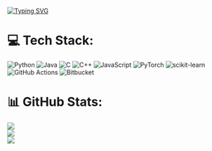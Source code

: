 [![Typing SVG](https://readme-typing-svg.demolab.com?font=Alkatra&size=30&pause=1000&center=true&vCenter=true&random=false&width=900&lines=Bernie+Wu;Math+%26+CS+in+UCSD)](https://git.io/typing-svg)

###

# 💻 Tech Stack:
![Python](https://img.shields.io/badge/python-3670A0?style=for-the-badge&logo=python&logoColor=ffdd54) ![Java](https://img.shields.io/badge/java-%23ED8B00.svg?style=for-the-badge&logo=openjdk&logoColor=white) ![C](https://img.shields.io/badge/c-%2300599C.svg?style=for-the-badge&logo=c&logoColor=white) ![C++](https://img.shields.io/badge/c++-%2300599C.svg?style=for-the-badge&logo=c%2B%2B&logoColor=white) ![JavaScript](https://img.shields.io/badge/javascript-%23323330.svg?style=for-the-badge&logo=javascript&logoColor=%23F7DF1E) ![PyTorch](https://img.shields.io/badge/PyTorch-%23EE4C2C.svg?style=for-the-badge&logo=PyTorch&logoColor=white) ![scikit-learn](https://img.shields.io/badge/scikit--learn-%23F7931E.svg?style=for-the-badge&logo=scikit-learn&logoColor=white) ![GitHub Actions](https://img.shields.io/badge/github%20actions-%232671E5.svg?style=for-the-badge&logo=githubactions&logoColor=white) ![Bitbucket](https://img.shields.io/badge/bitbucket-%230047B3.svg?style=for-the-badge&logo=bitbucket&logoColor=white)
# 📊 GitHub Stats:
![](https://github-readme-stats.vercel.app/api?username=berniewu2&theme=dark&hide_border=false&include_all_commits=true&count_private=true)<br/>
![](https://nirzak-streak-stats.vercel.app/?user=berniewu2&theme=dark&hide_border=false)<br/>
![](https://github-readme-stats.vercel.app/api/top-langs/?username=berniewu2&theme=dark&hide_border=false&include_all_commits=true&count_private=true&layout=compact)
